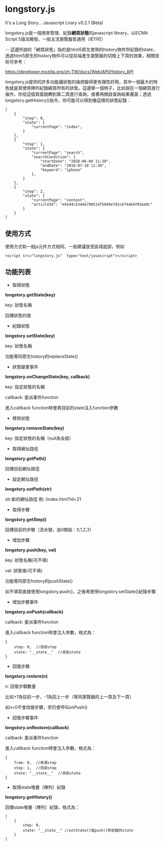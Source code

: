 # longstory.js
It's a Long Story... Javascript Lirary v0.2.1 (Beta)

longstory.js是一個用來管理、紀錄**網頁狀態**的javascript library，以ECMA Script 5語法開發，一般主流瀏覽器皆適用（IE11可）

-- 這邊所說的「網頁狀態」指的是html5原生使用的history物件所紀錄的state，透過html5原生的history物件可以從前端產生瀏覽器的切換上下頁的效果，相關技術可參考：

https://developer.mozilla.org/zh-TW/docs/Web/API/History_API

longstory.js提供的許多功能讓狀態的操控變得更有彈性好用，其中一個最大的特色就是其使用陣列紀錄網頁所有的狀態。這邊舉一個例子，比如說在一個網頁進行操作，你從這個頁面跳轉到第二頁進行查詢，接著再開啟查詢結果畫面；透過longstory.getHistory()指令，你可能可以得到像這樣的狀態紀錄：

    [
    	{
    		"step": 0,
    		"state": {
    			"currentPage": "index",
    		}
    	},
    	{
    		"step": 1,
    		"state": {
    			"currentPage": "search",
    			"searchCondition": {
    				"startDate": "2018-06-09 11:30",
    				"endDate": "2018-07-10 11:30",
    				"keyword": "iphone"
    			},
    		}
    	},
    	{
    		"step": 2,
    		"state": {
    			"currentPage": "content",
    			"articleId": "e5e44c5344e790514f5049e7d1cb74ab4703aa9c"
    		}
    	}
    ]

## 使用方式

使用方式和一般js元件方式相同，一般建議放至<body>區域底部，例如

    <script src="longstory.js"  type="text/javascript"></script>

## 功能列表

- 取得狀態

 **longstory.getState(key)**
 
key: 狀態名稱

回傳狀態的值



- 紀錄狀態

**longstory.setState(key)**

key: 狀態名稱

功能等同原生history的replaceState()


- 狀態變更事件

**longstory.onChangeState(key, callback)**

key: 指定狀態的名稱

callback: 委派事件function

進入callback function時會將目前的state注入function參數


- 移除狀態

**longstory.removeState(key)**

key: 指定狀態的名稱（null為全部）


- 取得網址路徑

**longstory.getPath()**

回傳目前網址路徑


- 設定網址路徑

**longstory.setPath(str)**

str:新的網址路徑 例: /index.html?id=21


- 取得步驟

**longstory.getStep()**

回傳目前的步驟（流水號，由0開始：0,1,2,3）


- 增加步驟

**longstory.push(key, val)**

key: 狀態名稱(可不填)

val: 狀態值(可不填)

功能等同原生history的pushState()

如不填寫直接使用longstory.push()，之後再使用longstory.setState()紀錄步驟


- 增加步驟事件

**longstory.onPush(callback)**

callback: 委派事件function

進入callback function時會注入參數，格式為：

    {
        step: 0,  //目前step
        state: "__state__"  //目前state
    }


- 回復步驟

**longstory.restore(n)**

n: 回復步驟數量

比如+1為往前一步，-1為回上一步（等同瀏覽器的上一頁及下一頁）

如n=0不會改變步驟，但仍會呼叫onPush()


- 回復步驟事件

**longstory.onRestore(callback)**

callback: 委派事件function

進入callback function時會注入參數，格式為：

    {
        from: 0,  //來源step
        step: 1,  //目前step
        state: "__state__"  //目前state
    }


- 取得state堆疊（陣列）紀錄

**longstory.getHistory()**

回傳state堆疊（陣列）紀錄，格式為：

    [
        {
            step: 0,
            state: "__state__" //setState()或push()所紀錄的state
        }
    ]
